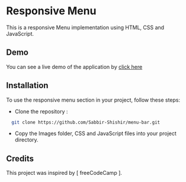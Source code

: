 
# Responsive Menu

This is a responsive Menu implementation using HTML, CSS and JavaScript.
## Demo

You can see a live demo of the application by [click here](https://menu-be4cff.netlify.app/)
## Installation

To use the responsive menu section in your project, follow these steps:

- Clone the repository :
```bash
  git clone https://github.com/Sabbir-Shishir/menu-bar.git
```

- Copy the Images folder, CSS and JavaScript files into your project directory.
## Credits

This project was inspired by [ freeCodeCamp ].
